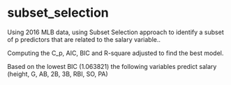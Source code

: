 # subset_selection
Using 2016 MLB data, using Subset Selection approach to identify a subset of p predictors that are related to the salary variable..

Computing the C_p, AIC, BIC and R-square adjusted to find the best model.

Based on the lowest BIC (1.063821)	the following variables predict salary (height, G, AB, 2B, 3B, RBI, SO, PA)
